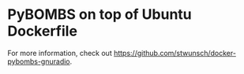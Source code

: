 # PyBOMBS on top of Ubuntu Dockerfile

For more information, check out https://github.com/stwunsch/docker-pybombs-gnuradio.
